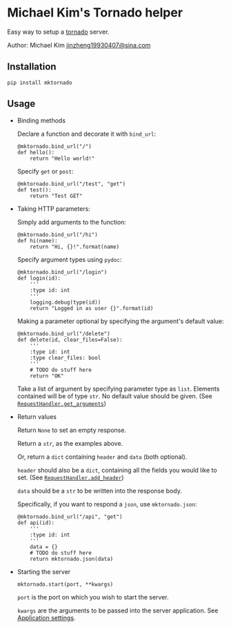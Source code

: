 # Michael Kim's Tornado helper

Easy way to setup a [tornado](http://www.tornadoweb.org/en/stable/index.html) server.

Author: Michael Kim <jinzheng19930407@sina.com>

## Installation

    pip install mktornado

## Usage

* Binding methods

    Declare a function and decorate it with `bind_url`:

    ```
    @mktornado.bind_url("/")
    def hello():
        return "Hello world!"
    ```

    Specify `get` or `post`:

    ```
    @mktornado.bind_url("/test", "get")
    def test():
        return "Test GET"
    ```

* Taking HTTP parameters:

    Simply add arguments to the function:

    ```
    @mktornado.bind_url("/hi")
    def hi(name):
        return "Hi, {}!".format(name)
    ```

    Specify argument types using `pydoc`:

    ```
    @mktornado.bind_url("/login")
    def login(id):
        '''
        :type id: int
        '''
        logging.debug(type(id))
        return "Logged in as user {}".format(id)
    ```

    Making a parameter optional by specifying the argument's default value:

    ```
    @mktornado.bind_url("/delete")
    def delete(id, clear_files=False):
        '''
        :type id: int
        :type clear_files: bool
        '''
        # TODO do stuff here
        return "OK"
    ```

    Take a list of argument by specifying parameter type as `list`. Elements contained will be of type `str`. No default value should be given. (See [`RequestHandler.get_arguments`](http://www.tornadoweb.org/en/stable/web.html#tornado.web.RequestHandler.get_arguments))

* Return values

    Return `None` to set an empty response.

    Return a `str`, as the examples above.

    Or, return a `dict` containing `header` and `data` (both optional).

    `header` should also be a `dict`, containing all the fields you would like to set. (See [`RequestHandler.add_header`](http://www.tornadoweb.org/en/stable/web.html#tornado.web.RequestHandler.add_header))

    `data` should be a `str` to be written into the response body.

    Specifically, if you want to respond a `json`, use `mktornado.json`:

    ```
    @mktornado.bind_url("/api", "get")
    def api(id):
        '''
        :type id: int
        '''
        data = {}
        # TODO do stuff here
        return mktornado.json(data)
    ```

* Starting the server

    ```
    mktornado.start(port, **kwargs)
    ```

    `port` is the port on which you wish to start the server.

    `kwargs` are the arguments to be passed into the server application. See [Application settings](http://www.tornadoweb.org/en/stable/web.html#tornado.web.Application.settings).
